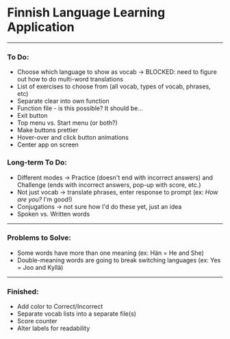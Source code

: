 # Finnish Language Learning Application

------
### To Do:
- Choose which language to show as vocab -> BLOCKED: need to figure out how to do multi-word translations
- List of exercises to choose from (all vocab, types of vocab, phrases, etc)
- Separate clear into own function
- Function file - is this possible? It should be...
- Exit button
- Top menu vs. Start menu (or both?)
- Make buttons prettier
- Hover-over and click button animations
- Center app on screen


### Long-term To Do:
- Different modes -> Practice (doesn't end with incorrect answers) and Challenge (ends with incorrect answers, pop-up with score, etc.)
- Not just vocab -> translate phrases, enter response to prompt (ex: *How are you?* I'm good!)
- Conjugations -> not sure how I'd do these yet, just an idea
- Spoken vs. Written words


------
### Problems to Solve:
- Some words have more than one meaning (ex: Hän = He and She)
- Double-meaning words are going to break switching languages (ex: Yes = Joo and Kyllä)


------
### Finished:
- Add color to Correct/Incorrect
- Separate vocab lists into a separate file(s)
- Score counter
- Alter labels for readability